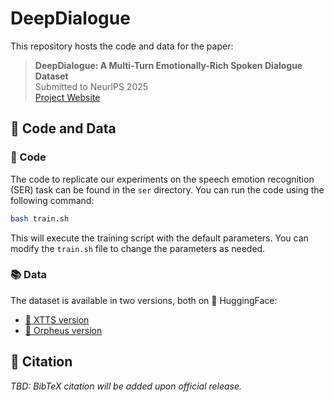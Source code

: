 # DeepDialogue

This repository hosts the code and data for the paper:

> **DeepDialogue: A Multi-Turn Emotionally-Rich Spoken Dialogue Dataset**  
> Submitted to NeurIPS 2025  
> [Project Website](https://salt-research.github.io/DeepDialogue)

## 📁 Code and Data

### 🔧 Code
The code to replicate our experiments on the speech emotion recognition (SER) task can be found in the `ser` directory.
You can run the code using the following command:

```bash
bash train.sh
```
This will execute the training script with the default parameters. You can modify the `train.sh` file to change the parameters as needed.

### 📚 Data
The dataset is available in two versions, both on 🤗 HuggingFace:
  - [🤗 XTTS version](https://huggingface.co/datasets/SALT-Research/DeepDialogue-xtts)
  - [🤗 Orpheus version](https://huggingface.co/datasets/SALT-Research/DeepDialogue-orpheus)


## 📣 Citation

_TBD: BibTeX citation will be added upon official release._
